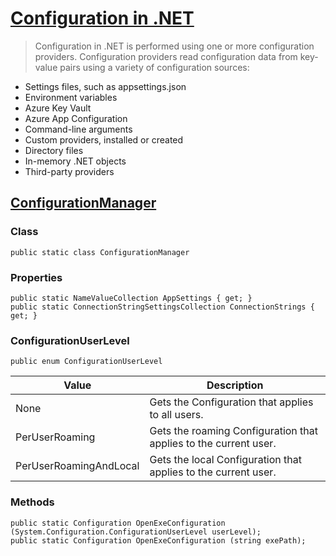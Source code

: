 
# [Configuration in .NET](https://docs.microsoft.com/en-us/dotnet/core/extensions/configuration)

> Configuration in .NET is performed using one or more configuration providers. Configuration providers read configuration data from key-value pairs using a variety of configuration sources:
- Settings files, such as appsettings.json
- Environment variables
- Azure Key Vault
- Azure App Configuration
- Command-line arguments
- Custom providers, installed or created
- Directory files
- In-memory .NET objects
- Third-party providers

## [ConfigurationManager](https://docs.microsoft.com/en-us/dotnet/api/system.configuration.configurationmanager?view=dotnet-plat-ext-6.0)

### Class

	public static class ConfigurationManager

### Properties

	public static NameValueCollection AppSettings { get; }
	public static ConnectionStringSettingsCollection ConnectionStrings { get; }

### ConfigurationUserLevel

	public enum ConfigurationUserLevel

| Value | Description |
| ----------- | ----------- |
| None | Gets the Configuration that applies to all users. |
| PerUserRoaming | Gets the roaming Configuration that applies to the current user.|
| PerUserRoamingAndLocal | Gets the local Configuration that applies to the current user.|

### Methods

	public static Configuration OpenExeConfiguration (System.Configuration.ConfigurationUserLevel userLevel);
	public static Configuration OpenExeConfiguration (string exePath);

